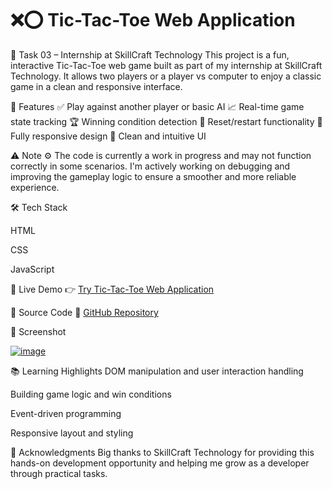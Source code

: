 # ❌⭕ Tic-Tac-Toe Web Application

📌 Task 03 – Internship at SkillCraft Technology
This project is a fun, interactive Tic-Tac-Toe web game built as part of my internship at SkillCraft Technology. It allows two players or a player vs computer to enjoy a classic game in a clean and responsive interface.

🚀 Features
✅ Play against another player or basic AI
📈 Real-time game state tracking
🏆 Winning condition detection
🔁 Reset/restart functionality
📱 Fully responsive design
🎨 Clean and intuitive UI

⚠️ Note
⚙️ The code is currently a work in progress and may not function correctly in some scenarios.
I'm actively working on debugging and improving the gameplay logic to ensure a smoother and more reliable experience.

🛠️ Tech Stack

<p>HTML</p>
<p>CSS</p>
<p>JavaScript</p>

🔗 Live Demo
👉 [Try Tic-Tac-Toe Web Application ](https://giridhar-gedela.github.io/SCT_WD_3/)

📂 Source Code
📁 [GitHub Repository](https://github.com/Giridhar-Gedela/SCT_WD_3)

📸 Screenshot

<a href="https://ibb.co/RTDkGp9s"><img src="https://i.ibb.co/s9Vdpv2N/image.png" alt="image" border="0"></a>

📚 Learning Highlights
DOM manipulation and user interaction handling

Building game logic and win conditions

Event-driven programming

Responsive layout and styling

🙌 Acknowledgments
Big thanks to SkillCraft Technology for providing this hands-on development opportunity and helping me grow as a developer through practical tasks.
